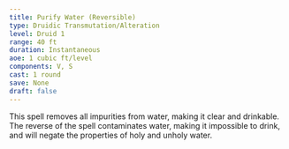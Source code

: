 ```yaml
---
title: Purify Water (Reversible)
type: Druidic Transmutation/Alteration
level: Druid 1
range: 40 ft
duration: Instantaneous
aoe: 1 cubic ft/level
components: V, S
cast: 1 round
save: None
draft: false
---
```


This spell removes all impurities from water, making it clear and drinkable. The reverse of the spell contaminates water, making it impossible to drink, and will negate the properties of holy and unholy water.
